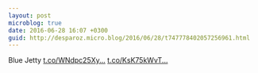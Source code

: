 ```yaml
---
layout: post
microblog: true
date: 2016-06-28 16:07 +0300
guid: http://desparoz.micro.blog/2016/06/28/t747778402057256961.html
---
```

Blue Jetty [t.co/WNdpc25Xy...](https://t.co/WNdpc25Xy1) [t.co/KsK75kWvT...](https://t.co/KsK75kWvTB)
